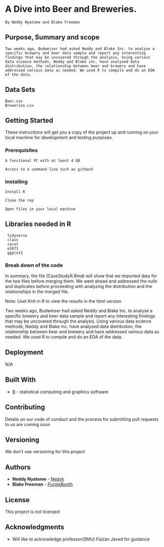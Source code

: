 
# A Dive into Beer and Breweries.
    By Neddy Nyatome and Blake Freeman


## Purpose, Summary and scope 

```
Two weeks ago, Budweiser had asked Neddy and Blake Inc. to analyse a specific brewery and beer data sample and report any interesting findings that may be uncovered through the analysis. Using various data science methods, Neddy and Blake inc. have analysed data distribution, the relationship between beer and brewery and have addressed various data as needed. We used R to compile and do an EDA of the data. 
``` 

## Data Sets 
    Beer.csv
    Breweries.csv 


## Getting Started


These instructions will get you a copy of the project up and running on your local machine for development and testing purposes. 

### Prerequisites

```
A functional PC with at least 4 GB 
```

```
Access to a command line such as gitbash
```

### Installing


```
Install R 
```
```
Clone the rep 
```
 
```
Open files in your local machine 
```


## Libraries needed in R
   ```
    tidyverse
    class 
    caret 
    e1071
    ggplot2 
```

### Break down of the code


In summary, the file (CaseStudyR.Rmd) will show that we imported data for the two files before merging them. We went ahead and addressed the nulls and duplicates before proceeding with analyzing the distribution and the relationships in the merged file. 

Note: Uset Knit in R to view the results in the html version

Two weeks ago, Budweiser had asked Neddy and Blake Inc. to analyse a specific brewery and beer data sample and report any interesting findings that may be uncovered through the analysis. Using various data science methods, Neddy and Blake inc. have analysed data distribution, the relationship between beer and brewery and have addressed various data as needed. We used R to compile and do an EDA of the data.



## Deployment

N/A

## Built With

* [R](https://www.r-project.org/) - statistical computing and graphics software


## Contributing

 Details on our code of conduct and the process for submitting pull requests to us are coming soon 

## Versioning

We don't use versioning for this project 

## Authors

* **Neddy Nyatome** - [Nedyk](https://github.com/Nedyk)
* **Blake Freeman** - [PurpleBooth](https://github.com/BlakeF)



## License

This project is not licensed 

## Acknowledgments

* Will like to acknowledge professor(SMU) Faizan Javed for guidance



